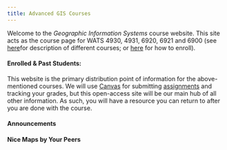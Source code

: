 ```yaml
---
title: Advanced GIS Courses
---
```


Welcome to the *Geographic Information Systems* course website. This site acts as the course page for WATS 4930, 4931, 6920, 6921 and 6900 (see [here](http://gis.joewheaton.org/about)for description of different courses; or [here](http://gis.joewheaton.org/about/how-to-register) for how to enroll).

#### Enrolled & Past Students:

This website is the primary distribution point of information for the above-mentioned courses. We will use [Canvas](https://usu.instructure.com/courses/446138) for submitting [assignments](http://gis.joewheaton.org/assignments) and tracking your grades, but this open-access site will be our main hub of all other information. As such, you will have a resource you can return to after you are done with the course.



#### Announcements



#### Nice Maps by Your Peers